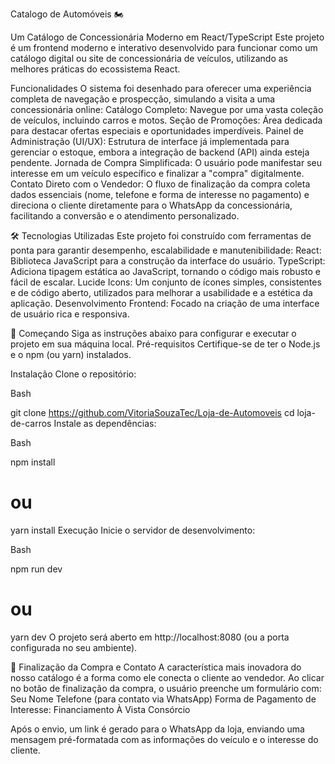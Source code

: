 
Catalogo de Automóveis 🏍️

Um Catálogo de Concessionária Moderno em React/TypeScript
Este projeto é um frontend moderno e interativo desenvolvido para funcionar como um catálogo digital ou site de concessionária de veículos, utilizando as melhores práticas do ecossistema React.

 Funcionalidades
O sistema foi desenhado para oferecer uma experiência completa de navegação e prospecção, simulando a visita a uma concessionária online:
Catálogo Completo: Navegue por uma vasta coleção de veículos, incluindo carros e motos.
Seção de Promoções: Área dedicada para destacar ofertas especiais e oportunidades imperdíveis.
Painel de Administração (UI/UX): Estrutura de interface já implementada para gerenciar o estoque, embora a integração de backend (API) ainda esteja pendente.
Jornada de Compra Simplificada: O usuário pode manifestar seu interesse em um veículo específico e finalizar a "compra" digitalmente.
Contato Direto com o Vendedor: O fluxo de finalização da compra coleta dados essenciais (nome, telefone e forma de interesse no pagamento) e direciona o cliente diretamente para o WhatsApp da concessionária, facilitando a conversão e o atendimento personalizado.

🛠️ Tecnologias Utilizadas
Este projeto foi construído com ferramentas de ponta para garantir desempenho, escalabilidade e manutenibilidade:
React: Biblioteca JavaScript para a construção da interface do usuário.
TypeScript: Adiciona tipagem estática ao JavaScript, tornando o código mais robusto e fácil de escalar.
Lucide Icons: Um conjunto de ícones simples, consistentes e de código aberto, utilizados para melhorar a usabilidade e a estética da aplicação.
Desenvolvimento Frontend: Focado na criação de uma interface de usuário rica e responsiva.

🚀 Começando
Siga as instruções abaixo para configurar e executar o projeto em sua máquina local.
Pré-requisitos
Certifique-se de ter o Node.js e o npm (ou yarn) instalados.

Instalação
Clone o repositório:

Bash

git clone https://github.com/VitoriaSouzaTec/Loja-de-Automoveis
cd loja-de-carros
Instale as dependências:

Bash

npm install
# ou
yarn install
Execução
Inicie o servidor de desenvolvimento:

Bash

npm run dev
# ou
yarn dev
O projeto será aberto em http://localhost:8080 (ou a porta configurada no seu ambiente).

💬 Finalização da Compra e Contato
A característica mais inovadora do nosso catálogo é a forma como ele conecta o cliente ao vendedor.
Ao clicar no botão de finalização da compra, o usuário preenche um formulário com:
Seu Nome
Telefone (para contato via WhatsApp)
Forma de Pagamento de Interesse:
Financiamento
À Vista
Consórcio

Após o envio, um link é gerado para o WhatsApp da loja, enviando uma mensagem pré-formatada com as informações do veículo e o interesse do cliente.
